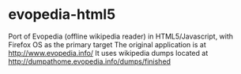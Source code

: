 evopedia-html5
==============

Port of Evopedia (offline wikipedia reader) in HTML5/Javascript, with Firefox OS as the primary target
The original application is at http://www.evopedia.info/
It uses wikipedia dumps located at http://dumpathome.evopedia.info/dumps/finished